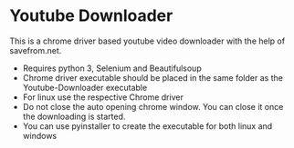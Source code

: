 # Youtube Downloader

This is a chrome driver based youtube video downloader with the help of savefrom.net.

  - Requires python 3, Selenium and Beautifulsoup
  - Chrome driver executable should be placed in the same folder as the Youtube-Downloader executable
  - For linux use the respective Chrome driver
  - Do not close the auto opening chrome window. You can close it once the downloading is started.
  - You can use pyinstaller to create the executable for both linux and windows